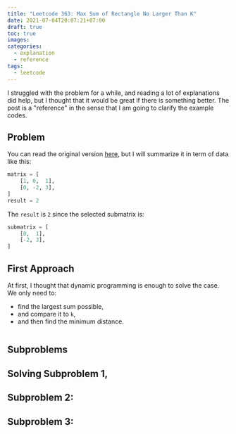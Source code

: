 ```yaml
---
title: "Leetcode 363: Max Sum of Rectangle No Larger Than K"
date: 2021-07-04T20:07:21+07:00
draft: true
toc: true
images:
categories:
  - explanation
  - reference
tags:
  - leetcode
---
```


I struggled with the problem for a while, and reading a lot of explanations did
help, but I thought that it would be great if there is something better. The
post is a "reference" in the sense that I am going to clarify the example codes.

## Problem

You can read the original version
[here](https://leetcode.com/problems/max-sum-of-rectangle-no-larger-than-k/),
but I will summarize it in term of data like this:

```python
matrix = [
    [1, 0,  1],
    [0, -2, 3],
]
result = 2
```

The `result` is `2` since the selected submatrix is:

```python
submatrix = [
    [0,  1],
    [-2, 3],
]
```

## First Approach

At first, I thought that dynamic programming is enough to solve the case. We
only need to:
- find the largest sum possible,
- and compare it to `k`,
- and then find the minimum distance.

```python
```

## Subproblems

## Solving Subproblem 1,

## Subproblem 2:

## Subproblem 3:

## 
